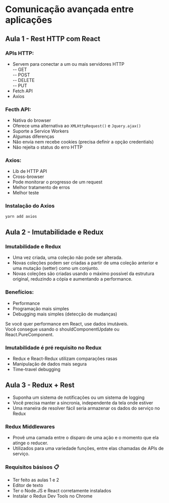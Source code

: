 # Comunicação avançada entre aplicações

## Aula 1 - Rest HTTP com React

### APIs HTTP:

- Servem para conectar a um ou mais servidores HTTP <br>
 -- GET <br>
 -- POST <br>
 -- DELETE <br>
 -- PUT <br>
- Fetch API
- Axios

### Fecth API:

- Nativa do browser
- Oferece uma alternativa ao `XMLHttpRequest()` e `Jquery.ajax()`
- Suporte a Service Workers
- Algumas diferenças
 - Não envia nem recebe cookies (precisa definir a opção credentials)
 - Não rejeita o status do erro HTTP

### Axios:

- Lib de HTTP API
- Cross-browser
- Pode monitorar o progresso de um request
- Melhor tratamento de erros
- Melhor teste

### Instalação do Axios
```js
yarn add axios
```
## Aula 2 - Imutabilidade e Redux

### Imutabilidade e Redux

- Uma vez criada, uma coleção não pode ser alterada.
- Novas coleções podem ser criadas a partir de uma coleção anterior e uma mutação (setter) como um conjunto.
- Novas coleções são criadas usando o máximo possível da estrutura original, reduzindo a cópia e aumentando a performance.

### Benefícios:

- Performance
- Programação mais simples
- Debugging mais simples (detecção de mudanças)

Se você quer performance em React, use dados imutáveis. <br>
Você consegue usando o shouldComponentUpdate ou React.PureComponent.

### Imutabilidade é pré requisito no Redux

- Redux e React-Redux utilizam comparações rasas
- Manipulação de dados mais segura
- Time-travel debugging

## Aula 3 - Redux + Rest

- Suponha um sistema de notificações ou um sistema de logging
- Você precisa manter a sincronia, independente da tela onde estiver
- Uma maneira de resolver fácil seria armazenar os dados do serviço no Redux

### Redux Middlewares

- Provê uma camada entre o disparo de uma ação e o momento que ela atinge o reducer.
- Utilizados para uma variedade funções, entre elas chamadas de APIs de serviço.

### Requisitos básisos 📋

- Ter feito as aulas 1 e 2
- Editor de texto
- Ter o Node.JS e React corretamente instalados
- Instalar o Redux Dev Tools no Chrome
